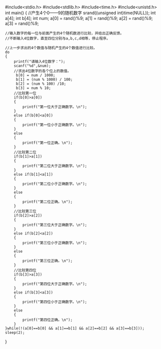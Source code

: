 #include<stdio.h>
#include<stdlib.h>
#include<time.h>
#include<unistd.h>
int main()
{
	//产生4个0——9的随机数字
	srand((unsigned int)time(NULL));
	int a[4];
	int b[4];
	int num;
	a[0] = rand()%9;
	a[1] = rand()%9;
	a[2] = rand()%9;
	a[3] = rand()%9;

	//输入数字的每一位与前面产生的4个随机数进行比较，并给出正确反馈。
	//不断输入4位数字，直至四位分别与a,b,c,d相等，停止程序。
	
	//上一步求出的4个数值与随机产生的4个数值进行比较。
	do
	{	
		printf("请输入4位数字：");
		scanf("%d",&num);
		//求出4位数字的各个位上的数值。
		 b[0] = num / 1000;
		 b[1] = (num % 1000) / 100;
		 b[2] = (num % 100) /10;
		 b[3] = num % 10;
		//比较第一位
		if(b[0]>a[0])
		{
			printf("第一位大于正确数字。\n");
		}
		else if(b[0]<a[0])
		{
			printf("第一位小于正确数字。\n");
		}
		else
		{
			printf("第一位正确。\n");
		}
		//比较第二位
		if(b[1]>a[1])
		{
			printf("第二位大于正确数字。\n");
		}
		else if(b[1]<a[1])
		{
			printf("第二位小于正确数字。\n");
		}
		else
		{
			printf("第二位正确。\n");
		}
		//比较第三位
		if(b[2]>a[2])
		{
			printf("第三位大于正确数字。\n");
		}
		else if(b[2]<a[2])
		{
			printf("第三位小于正确数字。\n");
		}
		else
		{
			printf("第三位正确。\n");
		}
		//比较第四位
		if(b[3]>a[3])
		{
			printf("第四位大于正确数字。\n");
		}
		else if(b[3]<a[3])
		{
			printf("第四位小于正确数字。\n");
		}
		else
		{
			printf("第四位正确。\n");
		}
	}while(!(a[0]==b[0] && a[1]==b[1] && a[2]==b[2] && a[3]==b[3]));
	sleep(2);
}
